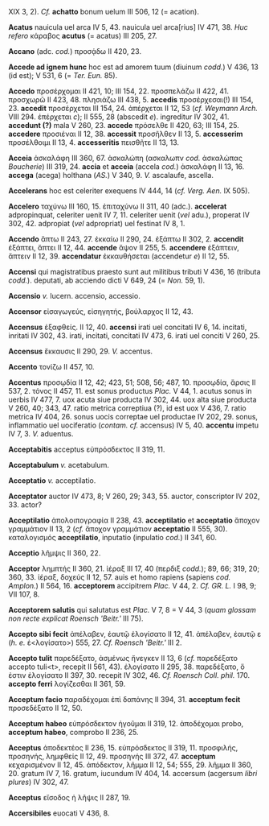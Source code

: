 XIX 3, 2). *Cf.* **achatto** bonum uelum III 506, 12 (= acation).

**Acatus** nauicula uel arca IV 5, 43. nauicula uel arca[rius] IV 471,
38. *Huc refero* κάραβος **acutus** (= acatus) III 205, 27.

**Accano** (adc. *cod.*) προσᾴδω II 420, 23.

**Accede ad ignem hunc** hoc est ad amorem tuum (diuinum *codd.*) V 436,
13 (id est); V 531, 6 (= *Ter. Eun.* 85).

**Accedo** προσέρχομαι II 421, 10; III 154, 22. προσπελάζω II 422, 41.
προσχωρῶ II 423, 48. πλησιάζω III 438, 5. **accedis** προσέρχεσαι(!) III
154, 23. **accedit** προσέρχεται III 154, 24. ἀπέρχεται II 12, 53 (*cf.
Weymann Arch.* VIII 294. ἐπέρχεται *c*); II 555, 28 (abscedit *e*).
ingreditur IV 302, 41. **accedunt (?)** mala V 260, 23. **accede**
πρόσελθε II 420, 63; III 154, 25. **accedere** προσιέναι II 12, 38.
**accessit** προσῆλθεν II 13, 5. **accesserim** προσέλθοιμι II 13, 4.
**accesseritis** πεισθῆτε II 13, 13.

**Acceia** ἀσκαλάφη III 360, 67. ἀσκαλώπη (ασκαλωπν *cod.* ἀσκαλώπας
*Boucherie*) III 319, 24. **accia** et **acceia** (accela *cod.*)
ἀσκαλάφη II 13, 16. **accega** (acega) holthana (*AS.*) V 340, 9. *V.*
ascalaufe, ascella.

**Accelerans** hoc est celeriter exequens IV 444, 14 (*cf. Verg. Aen.*
IX 505).

**Accelero** ταχύνω III 160, 15. ἐπιταχύνω II 311, 40 (adc.).
**accelerat** adpropinquat, celeriter uenit IV 7, 11. celeriter uenit
(*vel* adu.), properat IV 302, 42. adpropiat (*vel* adpropriat) uel
festinat IV 8, 1.

**Accendo** ἅπτω II 243, 27. ἐκκαίω II 290, 24. ἐξάπτω II 302, 2.
**accendit** ἐξάπτει, ἅπτει II 12, 44. **accende** ἅψον II 255, 5.
**accendere** ἐξάπτειν, ἅπτειν II 12, 39. **accendatur** ἐκκαυθήσεται
(accendetur *e*) II 12, 55.

**Accensi** qui magistratibus praesto sunt aut militibus tributi V 436,
16 (tributa *codd.*). deputati, ab acciendo dicti V 649, 24 (=
*Non.* 59, 1).

**Accensio** *v.* lucern. accensio, accessio.

**Accensor** εἰσαγωγεύς, εἰσηγητής, βούλαρχος II 12, 43.

**Accensus** ἐξαφθείς. II 12, 40. **accensi** irati uel concitati IV 6,
14. incitati, inritati IV 302, 43. irati, incitati, concitati IV 473, 6.
irati uel conciti V 260, 25.

**Accensus** ἔκκαυσις II 290, 29. *V.* accentus.

**Accento** τονίζω II 457, 10.

**Accentus** προσῳδία II 12, 42; 423, 51; 508, 56; 487, 10. προσῳδία,
ἄρσις II 537, 2. τόνος II 457, 11. est sonus productus *Plac.* V 44, 1.
acutus sonus in uerbis IV 477, 7. uox acuta siue producta IV 302, 44.
uox alta siue producta V 260, 40; 343, 47. ratio metrica correptiua (?),
id est uox V 436, 7. ratio metrica IV 404, 26. sonus uocis correptae uel
productae IV 202, 29. sonus, inflammatio uel uociferatio (*contam. cf.*
accensus) IV 5, 40. **accentu** impetu IV 7, 3. *V.* aduentus.

**Acceptabitis** acceptus εὐπρόσδεκτος II 319, 11.

**Acceptabulum** *v.* acetabulum.

**Acceptatio** *v.* acceptilatio.

**Acceptator** auctor IV 473, 8; V 260, 29; 343, 55. auctor, conscriptor
IV 202, 33. actor?

**Acceptilatio** ἀπολοιπογραφία II 238, 43. **acceptilatio** et
**acceptatio** ἄποχον γραμμάτιον II 13, 2 (*cf.* ἄποχον γραμμάτιov
**acceptatio** II 555, 30). καταλογισμός **acceptilatio**, inputatio
(inpulatio *cod.*) II 341, 60.

**Acceptio** λῆμψις II 360, 22. 

**Acceptor** λημπτής II 360, 21. ἱέραξ III 17, 40 (περδιξ *codd.*); 89,
66; 319, 20; 360, 33. ἱέραξ, δοχεύς II 12, 57. auis et homo rapiens
(sapiens *cod. Amplon.*) II 564, 16. **acceptorem** accipitrem *Plac.* V
44, 2. *Cf. GR. L.* I 98, 9; VII 107, 8.

**Acceptorem salutis** qui salutatus est *Plac.* V 7, 8 = V 44, 3 (*quam
glossam non recte explicat Roensch 'Beitr.'* III 75).

**Accepto sibi fecit** ἀπέλαβεν, ἑαυτῷ ἐλογίσατο II 12, 41. ἀπέλαβεν,
ἑαυτῷ ε (*h. e.* ἐ\<λογίσατο\>) 555, 27. *Cf. Roensch 'Beitr.'* III 2.

**Accepto tulit** παρεδέξατο, ἀσμένως ἤνεγκεν II 13, 6 (*cf.* παρεδέξατο
accepto tuli\<t\>, recepit II 561, 43). ἐλογίσατο II 295, 38.
παρεδέξατο, ὅ ἐστιν ἐλογίσατο II 397, 30. recepit IV 302, 46. *Cf.
Roensch Coll. phil.* 170. **accepto ferri** λογίζεσθαι II 361, 59.

**Acceptum facio** παραδέχομαι ἐπὶ δαπάνης II 394, 31. **acceptum
fecit** προσεδέξατο II 12, 50.

**Acceptum habeo** εὐπρόσδεκτον ἡγοῦμαι II 319, 12. ἀποδέχομαι probo,
**acceptum habeo**, comprobo II 236, 25.

**Acceptus** ἀποδεκτέος II 236, 15. εὐπρόσδεκτος II 319, 11. προσφιλής,
προσηνής, λημφθείς II 12, 49. προσηνής III 372, 47. **acceptum**
κεχαρισμένον II 12, 45. ἀπόδεκτον, λῆμμα II 12, 54; 555, 29. λῆμμα II
360, 20. gratum IV 7, 16. gratum, iucundum IV 404, 14. accersum
(acgersum *libri plures*) IV 302, 47.

**Acceptus** εἴσοδος ἡ λῆψις II 287, 19.

**Accersibiles** euocati V 436, 8.
